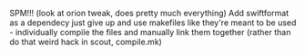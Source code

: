 SPM!!! (look at orion tweak, does pretty much everything)
Add swiftformat as a dependecy
just give up and use makefiles like they're meant to be used - individually compile the files and manually link them together (rather than do that weird hack in scout, compile.mk)
